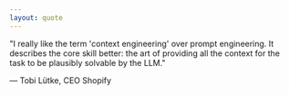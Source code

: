 ```yaml
---
layout: quote
---
```


"I really like the term 'context engineering' over prompt engineering. It describes the core skill better: the art of providing all the context for the task to be plausibly solvable by the LLM."

<div class="text-right mt-8">
— Tobi Lütke, CEO Shopify
</div>

<!--
Tobi Lütke, the CEO of Shopify, captured this perfectly. Context Engineering isn't just a buzzword - it's a fundamental shift in perspective.

Prompt Engineering asks: "How should the LLM work?"
Context Engineering asks: "What information does it need?"

It's the difference between being a micromanager and being a good team leader. The micromanager explains every step. The good team leader ensures all relevant information is available and lets the team work.
-->

